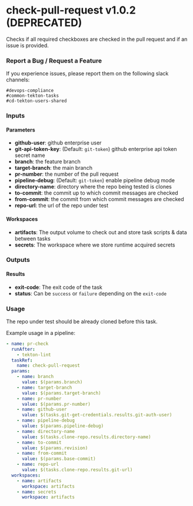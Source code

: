 # check-pull-request v1.0.2 (DEPRECATED)

Checks if all required checkboxes are checked in the pull request and if an issue is provided.

### Report a Bug / Request a Feature

If you experience issues, please report them on the following slack channels:
```
#devops-compliance
#common-tekton-tasks
#cd-tekton-users-shared
```

### Inputs

#### Parameters

 - **github-user**: github enterprise user
 - **git-api-token-key**: (Default: `git-token`) github enterprise api token secret name
 - **branch**: the feature branch
 - **target-branch**: the main branch
 - **pr-number**: the number of the pull request
 - **pipeline-debug**: (Default: `git-token`) enable pipeline debug mode
 - **directory-name**: directory where the repo being tested is clones
 - **to-commit**: the commit up to which commit messages are checked
 - **from-commit**: the commit from which commit messages are checked
 - **repo-url**: the url of the repo under test

#### Workspaces

- **artifacts**: The output volume to check out and store task scripts & data between tasks
- **secrets**: The workspace where we store runtime acquired secrets

### Outputs

#### Results

- **exit-code**: The exit code of the task
- **status**: Can be `success` or `failure` depending on the `exit-code`

### Usage

The repo under test should be already cloned before this task.

Example usage in a pipeline:

```yaml
- name: pr-check
  runAfter:
    - tekton-lint
  taskRef:
    name: check-pull-request
  params:
    - name: branch
      value: $(params.branch)
    - name: target-branch
      value: $(params.target-branch)
    - name: pr-number
      value: $(params.pr-number)
    - name: github-user
      value: $(tasks.git-get-credentials.results.git-auth-user)
    - name: pipeline-debug
      value: $(params.pipeline-debug)
    - name: directory-name
      value: $(tasks.clone-repo.results.directory-name)
    - name: to-commit
      value: $(params.revision)
    - name: from-commit
      value: $(params.base-commit)
    - name: repo-url
      value: $(tasks.clone-repo.results.git-url)
  workspaces:
    - name: artifacts
      workspace: artifacts
    - name: secrets
      workspace: artifacts
```
